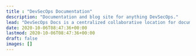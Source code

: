 ```yaml
---
title : "DevSecOps Documentation"
description: "Documentation and blog site for anything DevSecOps."
lead: "DevSecOps Docs is a centralized collaborative location for documentation to assist you in building security into the product and software development lifecycle."
date: 2020-10-06T08:47:36+00:00
lastmod: 2020-10-06T08:47:36+00:00
draft: false
images: []
---
```

